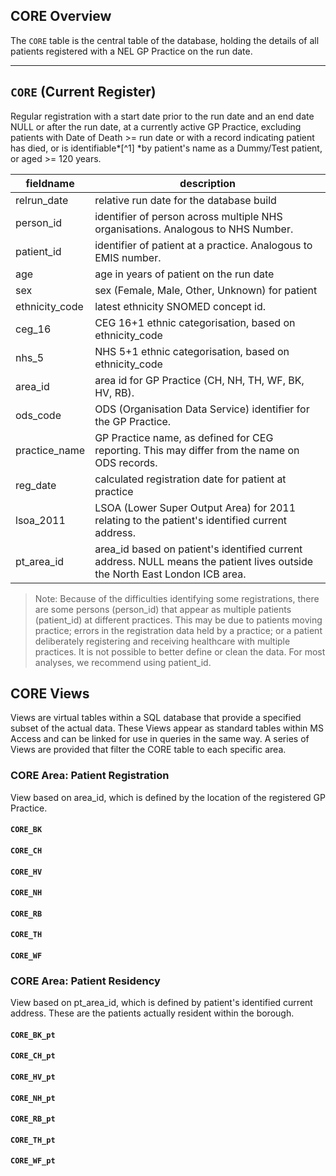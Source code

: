## CORE Overview
The `CORE` table is the central table of the database, holding the details of all patients registered with a NEL GP Practice on the run date.
***
## `CORE` (Current Register) 
Regular registration with a start date prior to the run date and an end date NULL or after the run date, at a currently active GP Practice, excluding patients with Date of Death \>= run date or with a record indicating patient has died, or is identifiable*[^1] *by patient's name as a Dummy/Test patient, or aged \>= 120 years.

| fieldname      | description                                                                                                                 |
| -------------- | --------------------------------------------------------------------------------------------------------------------------- |
| relrun_date    | relative run date for the database build                                                                                    |
| person_id      | identifier of person across multiple NHS organisations. Analogous to NHS Number.                                            |
| patient_id     | identifier of patient at a practice. Analogous to EMIS number.                                                              |
| age            | age in years of patient on the run date                                                                                     |
| sex            | sex (Female, Male, Other, Unknown) for patient                                                                              |
| ethnicity_code | latest ethnicity SNOMED concept id.                                                                                         |
| ceg_16         | CEG 16+1 ethnic categorisation, based on ethnicity_code                                                                     |
| nhs_5          | NHS 5+1 ethnic categorisation, based on ethnicity_code                                                                      |
| area_id        | area id for GP Practice (CH, NH, TH, WF, BK, HV, RB).                                                                       |
| ods_code       | ODS (Organisation Data Service) identifier for the GP Practice.                                                             |
| practice_name  | GP Practice name, as defined for CEG reporting. This may differ from the name on ODS records.                               |
| reg_date       | calculated registration date for patient at practice                                                                        |
| lsoa_2011      | LSOA (Lower Super Output Area) for 2011 relating to the patient's identified current address.                               |
| pt_area_id     | area_id based on patient's identified current address. NULL means the patient lives outside the North East London ICB area. |

> Note: 
> Because of the difficulties identifying some registrations, there are some persons (person_id) that appear as multiple patients (patient_id) at different practices. This may be due to patients moving practice; errors in the registration data held by a practice; or a patient deliberately registering and receiving healthcare with multiple practices. It is not possible to better define or clean the data. For most analyses, we recommend using patient_id.

## CORE Views
Views are virtual tables within a SQL database that provide a specified subset of the actual data. These Views appear as standard tables within MS Access and can be linked for use in queries in the same way. A series of Views are provided that filter the CORE table to each specific area.

### CORE Area: Patient Registration
View based on area_id, which is defined by the location of the registered GP Practice.

#### `CORE_BK`
#### `CORE_CH`
#### `CORE_HV`
#### `CORE_NH`
#### `CORE_RB`
#### `CORE_TH`
#### `CORE_WF`

### CORE Area: Patient Residency
View based on pt_area_id, which is defined by patient's identified current address. These are the patients actually resident within the borough.

####  `CORE_BK_pt`
####  `CORE_CH_pt`
####  `CORE_HV_pt`
####  `CORE_NH_pt`
####  `CORE_RB_pt`
####  `CORE_TH_pt`
####  `CORE_WF_pt`
